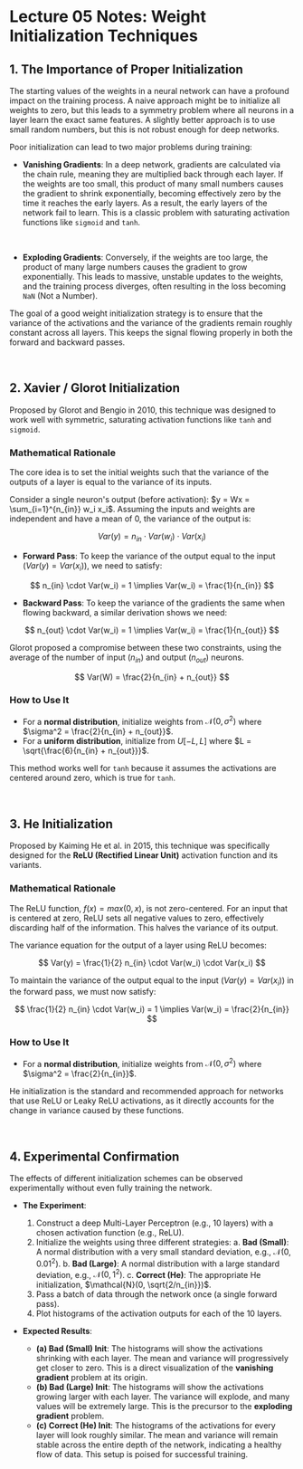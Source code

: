 # Lecture 05 Notes: Weight Initialization Techniques

## 1. The Importance of Proper Initialization

The starting values of the weights in a neural network can have a profound impact on the training process. A naive approach might be to initialize all weights to zero, but this leads to a symmetry problem where all neurons in a layer learn the exact same features. A slightly better approach is to use small random numbers, but this is not robust enough for deep networks.

Poor initialization can lead to two major problems during training:

- **Vanishing Gradients**: In a deep network, gradients are calculated via the chain rule, meaning they are multiplied back through each layer. If the weights are too small, this product of many small numbers causes the gradient to shrink exponentially, becoming effectively zero by the time it reaches the early layers. As a result, the early layers of the network fail to learn. This is a classic problem with saturating activation functions like `sigmoid` and `tanh`. 
<br>

- **Exploding Gradients**: Conversely, if the weights are too large, the product of many large numbers causes the gradient to grow exponentially. This leads to massive, unstable updates to the weights, and the training process diverges, often resulting in the loss becoming `NaN` (Not a Number). 

The goal of a good weight initialization strategy is to ensure that the variance of the activations and the variance of the gradients remain roughly constant across all layers. This keeps the signal flowing properly in both the forward and backward passes.

<br>

## 2. Xavier / Glorot Initialization

Proposed by Glorot and Bengio in 2010, this technique was designed to work well with symmetric, saturating activation functions like `tanh` and `sigmoid`.

### Mathematical Rationale
The core idea is to set the initial weights such that the variance of the outputs of a layer is equal to the variance of its inputs.

Consider a single neuron's output (before activation): $y = Wx = \sum_{i=1}^{n_{in}} w_i x_i$.
Assuming the inputs and weights are independent and have a mean of 0, the variance of the output is:

$$
Var(y) = n_{in} \cdot Var(w_i) \cdot Var(x_i)
$$

- **Forward Pass**: To keep the variance of the output equal to the input ($Var(y) = Var(x_i)$), we need to satisfy:

$$
n_{in} \cdot Var(w_i) = 1 \implies Var(w_i) = \frac{1}{n_{in}}
$$

- **Backward Pass**: To keep the variance of the gradients the same when flowing backward, a similar derivation shows we need:

$$
n_{out} \cdot Var(w_i) = 1 \implies Var(w_i) = \frac{1}{n_{out}}
$$

Glorot proposed a compromise between these two constraints, using the average of the number of input ($n_{in}$) and output ($n_{out}$) neurons.

$$
Var(W) = \frac{2}{n_{in} + n_{out}}
$$

### How to Use It
- For a **normal distribution**, initialize weights from $\mathcal{N}(0, \sigma^2)$ where $\sigma^2 = \frac{2}{n_{in} + n_{out}}$.
- For a **uniform distribution**, initialize from $U[-L, L]$ where $L = \sqrt{\frac{6}{n_{in} + n_{out}}}$.

This method works well for `tanh` because it assumes the activations are centered around zero, which is true for `tanh`.

<br>

## 3. He Initialization

Proposed by Kaiming He et al. in 2015, this technique was specifically designed for the **ReLU (Rectified Linear Unit)** activation function and its variants.

### Mathematical Rationale
The ReLU function, $f(x) = max(0, x)$, is not zero-centered. For an input that is centered at zero, ReLU sets all negative values to zero, effectively discarding half of the information. This halves the variance of its output.

The variance equation for the output of a layer using ReLU becomes:

$$
Var(y) = \frac{1}{2} n_{in} \cdot Var(w_i) \cdot Var(x_i)
$$

To maintain the variance of the output equal to the input ($Var(y) = Var(x_i)$) in the forward pass, we must now satisfy:

$$
\frac{1}{2} n_{in} \cdot Var(w_i) = 1 \implies Var(w_i) = \frac{2}{n_{in}}
$$

### How to Use It
- For a **normal distribution**, initialize weights from $\mathcal{N}(0, \sigma^2)$ where $\sigma^2 = \frac{2}{n_{in}}$.

He initialization is the standard and recommended approach for networks that use ReLU or Leaky ReLU activations, as it directly accounts for the change in variance caused by these functions.

<br>

## 4. Experimental Confirmation

The effects of different initialization schemes can be observed experimentally without even fully training the network.

- **The Experiment**:
  1. Construct a deep Multi-Layer Perceptron (e.g., 10 layers) with a chosen activation function (e.g., ReLU).
  2. Initialize the weights using three different strategies:
     a. **Bad (Small)**: A normal distribution with a very small standard deviation, e.g., $\mathcal{N}(0, 0.01^2)$.
     b. **Bad (Large)**: A normal distribution with a large standard deviation, e.g., $\mathcal{N}(0, 1^2)$.
     c. **Correct (He)**: The appropriate He initialization, $\mathcal{N}(0, \sqrt{2/n_{in}})$.
  3. Pass a batch of data through the network once (a single forward pass).
  4. Plot histograms of the activation outputs for each of the 10 layers.

- **Expected Results**:
  - **(a) Bad (Small) Init**: The histograms will show the activations shrinking with each layer. The mean and variance will progressively get closer to zero. This is a direct visualization of the **vanishing gradient** problem at its origin.
  - **(b) Bad (Large) Init**: The histograms will show the activations growing larger with each layer. The variance will explode, and many values will be extremely large. This is the precursor to the **exploding gradient** problem.
  - **(c) Correct (He) Init**: The histograms of the activations for every layer will look roughly similar. The mean and variance will remain stable across the entire depth of the network, indicating a healthy flow of data. This setup is poised for successful training.